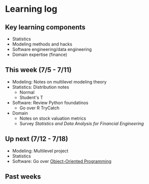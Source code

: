 # Learning log

## Key learning components

- Statistics
- Modeling methods and hacks
- Software engineering/data engineering
- Domain expertise (finance)

## This week (7/5 - 7/11)
- Modeling: Notes on multilevel modeling theory
- Statistics: Distribution notes
    - Normal
    - Student's T
- Software: Review Python foundatinos
    - Go over R TryCatch
- Domain
    - Notes on stock valuation metrics
    - Survey _Statistics and Data Analysis for Financial Engineering_

## Up next (7/12 - 7/18)
- Modeling: Multilevel project
- Statistics
- Software: Go over [Object-Oriented Programming](https://anandology.com/python-practice-book/object_oriented_programming.html)


## Past weeks

